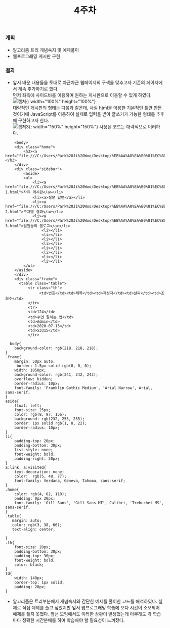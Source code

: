 ﻿---
title: "4주차"
---

### 계획
  - 알고리즘 트리 개념숙지 및 예제풀이
  - 웹프로그래밍 게시판 구현 

### 결과
  - 앞서 배운 내용들을 토대로 차근차근 웹페이지의 구색을 맞추고자 기존의 페이지에서 계속 추가하기로 했다.  
    먼저 좌측에 사이드바를 이용하여 원하는 게시판으로 이동할 수 있게 하였다.
    ![캡처](https://user-images.githubusercontent.com/67006945/87318406-40557d00-c563-11ea-8604-a4571f73392a.PNG){: width="100%" height="100%"}  
    대략적인 게시판의 형태는 다음과 같은데, 사실 html을 이용한 기본적인 틀만 만든것이기에 JavaScript를 이용하여 실제로 입력을 받아 글쓰기가 가능한 형태를 추후에 구현하고자 한다.  
    ![캡처3](https://user-images.githubusercontent.com/67006945/87318682-a215e700-c563-11ea-803a-82e20925677e.PNG){: width="150%" height="150%"}
    사용된 코드는 대략적으로 이러하다.


```
    <body>
    <div class="home">
        <h3><a href="file:///C:/Users/Park%20Ji%20Woo/Desktop/%EB%AA%A8%EA%B0%81%EC%BD%94%20web/day4.html">HOME</a></h3>
    </div>
    <div class="sidebar">
        <aside>
        <ul>
            <li><a href="file:///C:/Users/Park%20Ji%20Woo/Desktop/%EB%AA%A8%EA%B0%81%EC%BD%94%20web/day4-1.html">자유 게시판</a></li>
            <li><a>질문 답변</a></li>             
            <li><a href="file:///C:/Users/Park%20Ji%20Woo/Desktop/%EB%AA%A8%EA%B0%81%EC%BD%94%20web/day4-2.html">주차별 결과</a></li>     
            <li><a href="file:///C:/Users/Park%20Ji%20Woo/Desktop/%EB%AA%A8%EA%B0%81%EC%BD%94%20web/day4-3.html">팀원들의 블로그</a></li>
                <li></li>
                <li></li>
                <li></li>
                <li></li>
                <li></li>
                <li></li>
                <li></li>
                <li></li>
        </ul>
    </aside>
    </div>
    <div class="frame">      
      <table class="table">
          <tr class="th">
               <td>번호</td><td>제목</td><td>작성자</td><td>날짜</td><td>조회수</td>
          </tr>    
          <tr>
          <td>124</td>
          <td>수면 잘하는 법</td>
          <td>Admin</td>
          <td>2020-07-13</td>
          <td>53315</td>
          </tr>
  ```
```
  body{
    background-color: rgb(218, 218, 218);
}
.frame{
    margin: 50px auto;
     border: 1.5px solid rgb(0, 0, 0);
    width: 1050px;
    background-color: rgb(241, 242, 243);
    overflow: hidden;
    border-radius: 10px;
    font-family: 'Franklin Gothic Medium', 'Arial Narrow', Arial, sans-serif;
}
aside{
    float: left;
    font-size: 25px;
    color: rgb(8, 97, 156);
    background: rgb(232, 255, 255);
    border: 1px solid rgb(1, 8, 22);
    border-radius: 10px;
}
li{
    padding-top: 20px;
    padding-bottom: 30px;
    list-style: none;
    font-weight: bold;
    padding-right: 30px;
}
a:link, a:visited{
    text-decoration: none;
    color:  rgb(5, 48, 77);
    font-family: Verdana, Geneva, Tahoma, sans-serif;
} 
.home{
    color: rgb(4, 62, 110);
    padding: 0px 20px;
    font-family: 'Gill Sans', 'Gill Sans MT', Calibri, 'Trebuchet MS', sans-serif;
}
.table{
   margin: auto;
   color: rgb(3, 38, 66);
   text-align: center;
   
}
.th{
    font-size: 20px;
    padding-bottom: 30px;
    padding-top: 30px;
    font-weight: bold;
    color: black;
}
td{
    width: 140px;
    border-top: 1px solid;
    padding: 20px;
}
```


  - 알고리즘은 트리부분에서 개념숙지와 간단한 예제를 풀이한 코드를 해석하였다. 실제로 직접 예제를 풀고 싶었지만 앞서 웹프로그래밍 학습에 보다 시간이 소모되어 예제를 풀지 못했다.  앞선 모임에서도 이러한 상황이 발생했는데 아무래도 각 학습마다 정확한 시간분배를 하여 학습해야 할 필요성이 느껴졌다.

    
    


